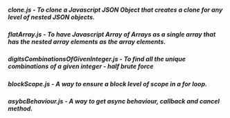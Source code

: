##### clone.js - To clone a Javascript JSON Object that creates a clone for any level of nested JSON objects.
##### flatArray.js - To have Javascript Array of Arrays as a single array that has the nested array elements as the array elements.
##### digitsCombinationsOfGivenInteger.js - To find all the unique combinations of a given integer - half brute force
##### blockScope.js - A way to ensure a block level of scope in a <i>for</i> loop.
##### asybcBehaviour.js - A way to get async behaviour, callback and cancel method.